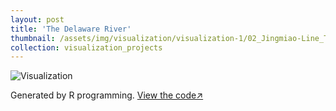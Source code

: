 ```yaml
---
layout: post
title: 'The Delaware River'
thumbnail: /assets/img/visualization/visualization-1/02_Jingmiao-Line_The Delaware River.png
collection: visualization_projects
---
```

<img src="/assets/img/visualization/visualization-1/02_Jingmiao-Line_The Delaware River.png" alt="Visualization">

Generated by R programming. [View the code↗](https://github.com/Jasmine-404/30-day-map-challenge/blob/main/Scripts/02%20Lines.R)